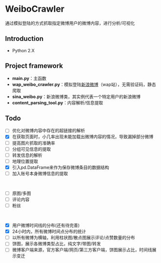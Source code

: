 # WeiboCrawler
通过模拟登陆的方式抓取指定微博用户的微博内容，进行分析/可视化

## Introduction
- Python 2.X

## Project framework
- **main.py**：主函数
- **wap_weibo_crawler.py**：模拟登陆[新浪微博](https://weibo.cn)（wap站），无需验证码，静态爬取
- **sina_weibo.py**：新浪微博类，其实例代表一个特定用户的新浪微博
- **content_parsing_tool.py**：内容解析/信息提取

## Todo
- [ ] 优化对微博内容中存在的超链接的解析
- [x] 在获取页面时，小几率出现未能加载出微博内容的情况，导致漏掉部分微博
- [ ] 提高图片抓取的准确率
- [ ] 分组可见信息的提取
- [ ] 转发信息的解析
- [ ] 地理位置提取
- [x] 引入pd.DataFrame来作为保存微博条目的数据结构
- [ ] 加入账号本身微博信息的提取
<br/>

- [ ] 原图/多图
- [ ] 评论内容
- [ ] 粉丝
<br/>

- [x] 用户微博时间线的分布(还有待完善)
- [x] 24小时内，所有微博时间点分布的统计
- [ ] 以所有微博为横轴，利用柱状图/散点图展示评论/点赞数量的分布
- [ ] 饼图，展示各微博类型占比，纯文字/带图/转发
- [ ] 微博客户端来源，官方客户端/网页/第三方客户端，饼图展示占比，时间线展示变迁
